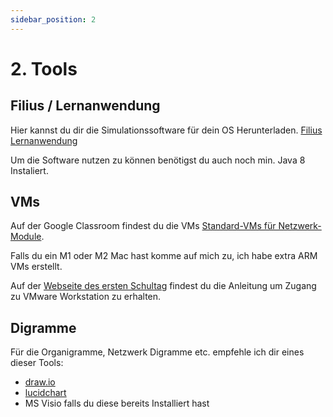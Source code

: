 ```yaml
---
sidebar_position: 2
---
```


# 2. Tools

## Filius / Lernanwendung

Hier kannst du dir die Simulationssoftware für dein OS Herunterladen. [Filius Lernanwendung](https://www.lernsoftware-filius.de/Herunterladen)

Um die Software nutzen zu können benötigst du auch noch min. Java 8 Instaliert.

## VMs

Auf der Google Classroom findest du die VMs [Standard-VMs für Netzwerk-Module](https://classroom.google.com/c/NjM1ODgzMDIyNDNa/m/NjM1ODgzMDIzMDJa/details).

Falls du ein M1 oder M2 Mac hast komme auf mich zu, ich habe extra ARM VMs erstellt.

Auf der [Webseite des ersten Schultag](https://sites.google.com/bbzbl-it.ch/modul212/werkzeuge/soft-und-hardware-angebote#h.wk9tjd5qaob7) findest du die Anleitung um Zugang zu VMware Workstation zu erhalten.

## Digramme

Für die Organigramme, Netzwerk Digramme etc. empfehle ich dir eines dieser Tools:

- [draw.io](https://draw.io/)
- [lucidchart](https://www.lucidchart.com/)
- MS Visio falls du diese bereits Installiert hast

